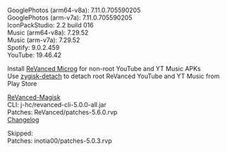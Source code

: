 GooglePhotos (arm64-v8a): 7.11.0.705590205  
GooglePhotos (arm-v7a): 7.11.0.705590205  
IconPackStudio: 2.2 build 016  
Music (arm64-v8a): 7.29.52  
Music (arm-v7a): 7.29.52  
Spotify: 9.0.2.459  
YouTube: 19.46.42  

Install [ReVanced Microg](https://github.com/ReVanced/GmsCore/releases) for non-root YouTube and YT Music APKs  
Use [zygisk-detach](https://github.com/j-hc/zygisk-detach) to detach root ReVanced YouTube and YT Music from Play Store  

[ReVanced-Magisk](https://github.com/kingsmanvn1x32/ReVanced-Magisk)  
CLI: j-hc/revanced-cli-5.0.0-all.jar  
Patches: ReVanced/patches-5.6.0.rvp  
[Changelog](https://github.com/ReVanced/revanced-patches/releases/tag/v5.6.0)  

Skipped:  
Patches: inotia00/patches-5.0.3.rvp          
